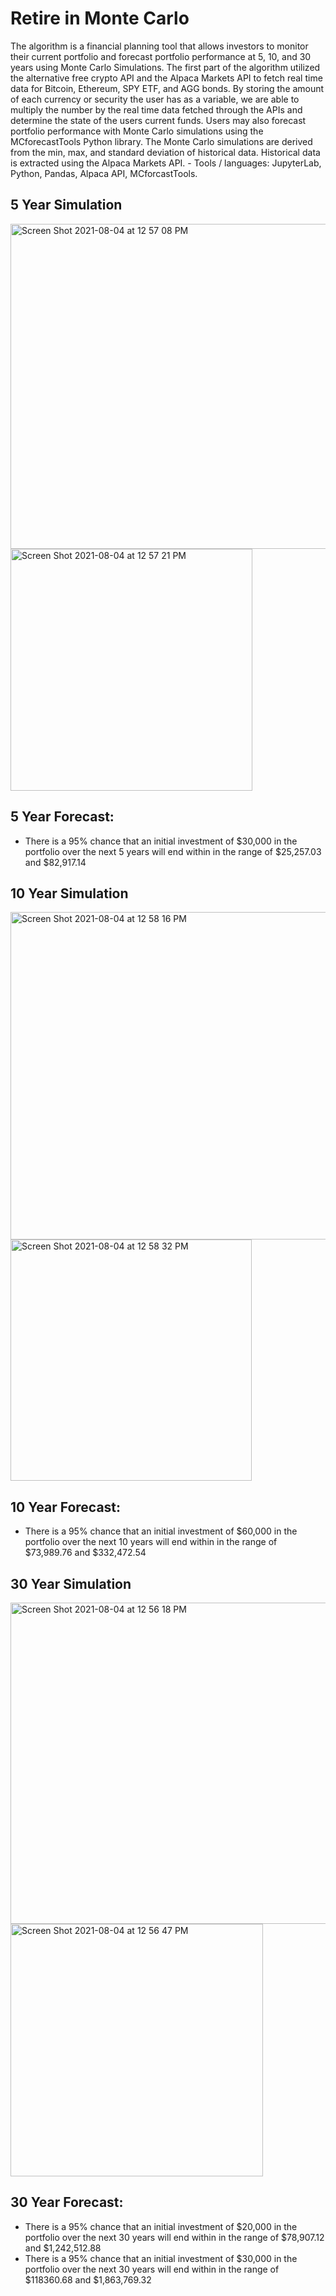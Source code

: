 # Retire in Monte Carlo
The algorithm is a financial planning tool that allows investors to monitor their current portfolio and forecast portfolio performance at 5, 10, and 30 years using Monte Carlo Simulations. The first part of the algorithm utilized the alternative free crypto API and the Alpaca Markets API to fetch real time data for Bitcoin, Ethereum, SPY ETF, and AGG bonds. By storing the amount of each currency or security the user has as a variable, we are able to multiply the number by the real time data fetched through the APIs and determine the state of the users current funds. Users may also forecast portfolio performance with Monte Carlo simulations using the MCforecastTools Python library. The Monte Carlo simulations are derived from the min, max, and standard deviation of historical data. Historical data is extracted using the Alpaca Markets API. -	Tools / languages: JupyterLab, Python, Pandas, Alpaca API, MCforcastTools.

## 5 Year Simulation 
<img width="520" alt="Screen Shot 2021-08-04 at 12 57 08 PM" src="https://user-images.githubusercontent.com/83780964/128222968-60ed5f76-b703-424a-b3b4-9d3e8f37a656.png">
<img width="387" alt="Screen Shot 2021-08-04 at 12 57 21 PM" src="https://user-images.githubusercontent.com/83780964/128222972-ab38b985-ff38-46fb-bd2c-fc033c69f7c8.png">

## 5 Year Forecast:
- There is a 95% chance that an initial investment of $30,000 in the portfolio over the next 5 years will end within in the range of $25,257.03 and $82,917.14

## 10 Year Simulation 
<img width="524" alt="Screen Shot 2021-08-04 at 12 58 16 PM" src="https://user-images.githubusercontent.com/83780964/128223090-0bbf7930-d7de-4d3b-8576-76a82e516edd.png">
<img width="386" alt="Screen Shot 2021-08-04 at 12 58 32 PM" src="https://user-images.githubusercontent.com/83780964/128223096-63cd5e9b-fdca-40df-98b3-36b519503d9c.png">

## 10 Year Forecast:
- There is a 95% chance that an initial investment of $60,000 in the portfolio over the next 10 years will end within in the range of $73,989.76 and $332,472.54

## 30 Year Simulation 

<img width="514" alt="Screen Shot 2021-08-04 at 12 56 18 PM" src="https://user-images.githubusercontent.com/83780964/128223151-629513ad-2d98-48d2-8f29-309cc5e457f7.png">
<img width="404" alt="Screen Shot 2021-08-04 at 12 56 47 PM" src="https://user-images.githubusercontent.com/83780964/128223162-3eb9b6b3-583e-4706-b51b-1c0139c9b635.png">

## 30 Year Forecast:
- There is a 95% chance that an initial investment of $20,000 in the portfolio over the next 30 years will end within in the range of $78,907.12 and $1,242,512.88
- There is a 95% chance that an initial investment of $30,000 in the portfolio over the next 30 years will end within in the range of $118360.68 and $1,863,769.32

